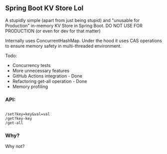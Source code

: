 ## Spring Boot KV Store Lol
A stupidly simple (apart from just being stupid) and "unusable for Production" in-memory KV Store in Spring Boot.
DO NOT USE FOR PRODUCTION (or even for dev for that matter)

Internally uses ConcurrentHashMap.  Under the hood it uses CAS operations to ensure memory safety in multi-threaded environment.

Todo:
- Concurrency tests
- More unnecessary features
- GitHub Actions integration - Done
- Refactoring get-all operation - Done
- Memory profiling


### API:
<code>
/set?key=key&val=val
/get?key-key
/get-all
</code>

### Why?
Why not?
